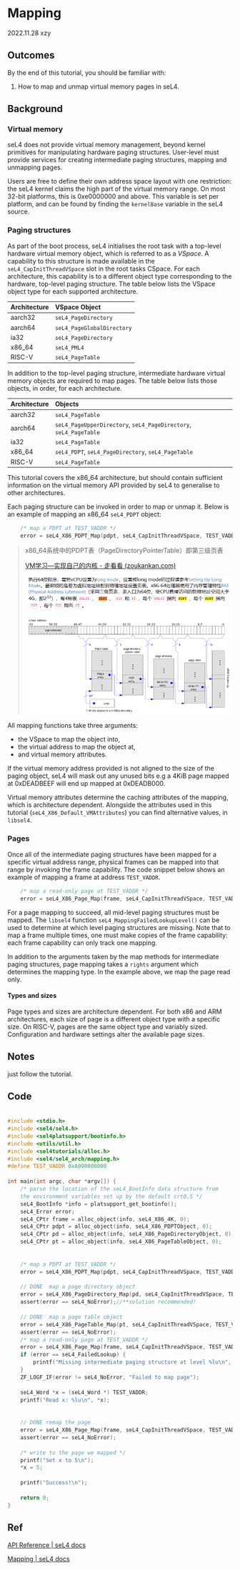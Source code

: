 # Mapping

2022.11.28 xzy

## Outcomes

By the end of this tutorial, you should be familiar with:

1. How to map and unmap virtual memory pages in seL4.

## Background

### Virtual memory

seL4 does not provide virtual memory management, beyond kernel primitives for manipulating hardware paging structures. User-level must provide services for creating intermediate paging structures, mapping and unmapping pages.

Users are free to define their own address space layout with one restriction: the seL4 kernel claims the high part of the virtual memory range. On most 32-bit platforms, this is 0xe0000000 and above. This variable is set per platform, and can be found by finding the `kernelBase` variable in the seL4 source.

### Paging structures

As part of the boot process, seL4 initialises the root task with a top-level hardware virtual memory object, which is referred to as a *VSpace*. A capability to this structure is made available in the `seL4_CapInitThreadVSpace` slot in the root tasks CSpace. For each architecture, this capability is to a different object type corresponding to the hardware, top-level paging structure. The table below lists the VSpace object type for each supported architecture.

| Architecture | VSpace Object              |
| :----------- | :------------------------- |
| aarch32      | `seL4_PageDirectory`       |
| aarch64      | `seL4_PageGlobalDirectory` |
| ia32         | `seL4_PageDirectory`       |
| x86_64       | `seL4_PML4`                |
| RISC-V       | `seL4_PageTable`           |

In addition to the top-level paging structure, intermediate hardware virtual memory objects are required to map pages. The table below lists those objects, in order, for each architecture.

| Architecture | Objects                                                      |
| :----------- | :----------------------------------------------------------- |
| aarch32      | `seL4_PageTable`                                             |
| aarch64      | `seL4_PageUpperDirectory`, `seL4_PageDirectory`, `seL4_PageTable` |
| ia32         | `seL4_PageTable`                                             |
| x86_64       | `seL4_PDPT`, `seL4_PageDirectory`, `seL4_PageTable`          |
| RISC-V       | `seL4_PageTable`                                             |

This tutorial covers the x86_64 architecture, but should contain sufficient information on the virtual memory API provided by seL4 to generalise to other architectures.

Each paging structure can be invoked in order to map or unmap it. Below is an example of mapping an x86_64 `seL4_PDPT` object:

```c
    /* map a PDPT at TEST_VADDR */
    error = seL4_X86_PDPT_Map(pdpt, seL4_CapInitThreadVSpace, TEST_VADDR, seL4_X86_Default_VMAttributes);
```

> x86_64系统中的PDPT表（PageDirectoryPointerTable）即第三级页表
>
> [VM学习—实现自己的内核 - 走看看 (zoukankan.com)](http://t.zoukankan.com/dream397-p-14281187.html)
>
> ![image-20221220103105611](03_Mapping.assets/image-20221220103105611-1671526102105-1.png)

All mapping functions take three arguments:

- the VSpace to map the object into,
- the virtual address to map the object at,
- and virtual memory attributes.

If the virtual memory address provided is not aligned to the size of the paging object, seL4 will mask out any unused bits e.g a 4KiB page mapped at 0xDEADBEEF will end up mapped at 0xDEADB000.

Virtual memory attributes determine the caching attributes of the mapping, which is architecture dependent. Alongside the attributes used in this tutorial (`seL4_X86_Default_VMAttributes`) you can find alternative values, in `libsel4`.

### Pages

Once all of the intermediate paging structures have been mapped for a specific virtual address range, physical frames can be mapped into that range by invoking the frame capability. The code snippet below shows an example of mapping a frame at address `TEST_VADDR`.

```c
    /* map a read-only page at TEST_VADDR */
    error = seL4_X86_Page_Map(frame, seL4_CapInitThreadVSpace, TEST_VADDR, seL4_CanRead, seL4_X86_Default_VMAttributes);
```

For a page mapping to succeed, all mid-level paging structures must be mapped. The `libsel4` function `seL4_MappingFailedLookupLevel()` can be used to determine at which level paging structures are missing. Note that to map a frame multiple times, one must make copies of the frame capability: each frame capability can only track one mapping.

In addition to the arguments taken by the map methods for intermediate paging structures, page mapping takes a `rights` argument which determines the mapping type. In the example above, we map the page read only.

#### Types and sizes

Page types and sizes are architecture dependent. For both x86 and ARM architectures, each size of page is a different object type with a specific size. On RISC-V, pages are the same object type and variably sized. Configuration and hardware settings alter the available page sizes.

## Notes

just follow the tutorial.

## Code

```c

#include <stdio.h>
#include <sel4/sel4.h>
#include <sel4platsupport/bootinfo.h>
#include <utils/util.h>
#include <sel4tutorials/alloc.h>
#include <sel4/sel4_arch/mapping.h>
#define TEST_VADDR 0xA000000000

int main(int argc, char *argv[]) {
    /* parse the location of the seL4_BootInfo data structure from
    the environment variables set up by the default crt0.S */
    seL4_BootInfo *info = platsupport_get_bootinfo();
    seL4_Error error;
    seL4_CPtr frame = alloc_object(info, seL4_X86_4K, 0);
    seL4_CPtr pdpt = alloc_object(info, seL4_X86_PDPTObject, 0);
    seL4_CPtr pd = alloc_object(info, seL4_X86_PageDirectoryObject, 0);
    seL4_CPtr pt = alloc_object(info, seL4_X86_PageTableObject, 0);


    /* map a PDPT at TEST_VADDR */
    error = seL4_X86_PDPT_Map(pdpt, seL4_CapInitThreadVSpace, TEST_VADDR, seL4_X86_Default_VMAttributes);

    // DONE  map a page directory object
    error = seL4_X86_PageDirectory_Map(pd, seL4_CapInitThreadVSpace, TEST_VADDR, seL4_X86_Default_VMAttributes);
    assert(error == seL4_NoError);//**solution recommended!

    // DONE  map a page table object
    error = seL4_X86_PageTable_Map(pt, seL4_CapInitThreadVSpace, TEST_VADDR, seL4_X86_Default_VMAttributes);
    assert(error == seL4_NoError);
    /* map a read-only page at TEST_VADDR */
    error = seL4_X86_Page_Map(frame, seL4_CapInitThreadVSpace, TEST_VADDR, seL4_CanRead, seL4_X86_Default_VMAttributes);
    if (error == seL4_FailedLookup) {
        printf("Missing intermediate paging structure at level %lu\n", seL4_MappingFailedLookupLevel());
    }
    ZF_LOGF_IF(error != seL4_NoError, "Failed to map page");

    seL4_Word *x = (seL4_Word *) TEST_VADDR;
    printf("Read x: %lu\n", *x);


    // DONE remap the page
    error = seL4_X86_Page_Map(frame, seL4_CapInitThreadVSpace, TEST_VADDR, seL4_ReadWrite, seL4_X86_Default_VMAttributes);
    assert(error == seL4_NoError);
    
    /* write to the page we mapped */
    printf("Set x to 5\n");
    *x = 5;

    printf("Success!\n");

    return 0;
}

```



## Ref

[API Reference | seL4 docs](https://docs.sel4.systems/projects/sel4/api-doc.html#map-5)

[Mapping | seL4 docs](https://docs.sel4.systems/Tutorials/mapping.html)
